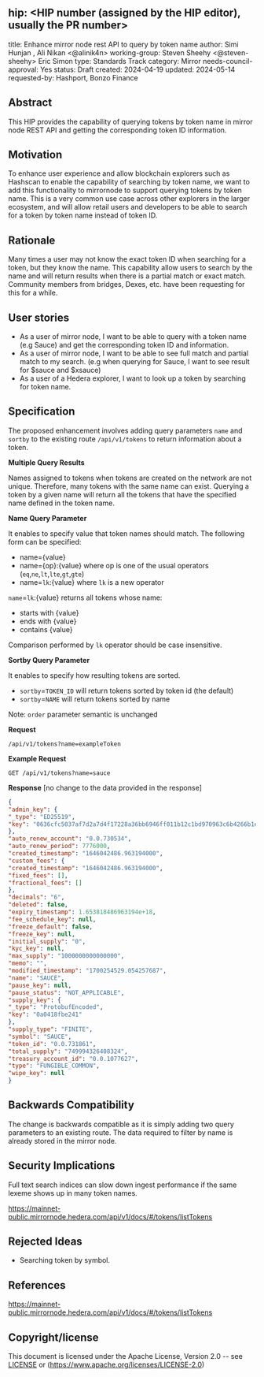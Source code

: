## hip: <HIP number (assigned by the HIP editor), usually the PR number>
title: Enhance mirror node rest API to query by token name
author: Simi Hunjan <SimiHunjan>, Ali Nikan <@alinik4n>
working-group: Steven Sheehy <@steven-sheehy> Eric <ericleponner> Simon <svienot>
type: Standards Track
category: Mirror
needs-council-approval: Yes
status: Draft
created: 2024-04-19
updated: 2024-05-14
requested-by: Hashport, Bonzo Finance

## Abstract

This HIP provides the capability of querying tokens by token name in mirror node REST API and getting the corresponding token ID information.

## Motivation

To enhance user experience and allow blockchain explorers such as Hashscan to enable the capability of searching by token name, we want to add this functionality to mirrornode to support querying tokens by token name.
This is a very common use case across other explorers in the larger ecosystem, and will allow retail users and developers to be able to search for a token by token name instead of token ID.

## Rationale

Many times a user may not know the exact token ID when searching for a token, but they know the name. This capability allow users to search by the name and will return results when there is a partial match or exact match. Community members from bridges, Dexes, etc. have been requesting for this for a while.

## User stories

- As a user of mirror node, I want to be able to query with a token name (e.g Sauce) and get the corresponding token ID and information.
- As a user of mirror node, I want to be able to see full match and partial match to my search. (e.g when querying for Sauce, I want to see result for $sauce and $xsauce)
- As a user of a Hedera explorer, I want to look up a token by searching for token name.

## Specification

The proposed enhancement involves adding  query parameters `name` and `sortby` to the existing route `/api/v1/tokens` to return information about a token.

**Multiple Query Results**

Names assigned to tokens when tokens are created on the network are not unique. Therefore, many tokens with the same name can exist. Querying a token by a given name will return all the tokens that have the specified name defined in the token name.

**Name Query Parameter**

It enables to specify value that token names should match. The following form can be specified:

- name={value}
- name={op}:{value} where op is one of the usual operators (`eq`,`ne`,`lt`,`lte`,`gt`,`gte`)
- name=`lk`:{value} where `lk` is a new operator

`name`=`lk`:{value} returns all tokens whose name:

- starts with {value}
- ends with {value}
- contains {value}

Comparison performed by `lk` operator should be case insensitive.

**Sortby Query Parameter**

It enables to specify how resulting tokens are sorted.

- `sortby`=`TOKEN_ID` will return tokens sorted by token id (the default)
- `sortby`=`NAME` will return tokens sorted by name

Note: `order` parameter semantic is unchanged

**Request**
```
/api/v1/tokens?name=exampleToken
```
**Example Request** 

```
GET /api/v1/tokens?name=sauce
```
**Response** 
[no change to the data provided in the response]
```json
{
"admin_key": {
"_type": "ED25519",
"key": "0636cfc5037af7d2a7d4f17228a36bb6946ff011b12c1bd970963c6b4266b1ef"
},
"auto_renew_account": "0.0.730534",
"auto_renew_period": 7776000,
"created_timestamp": "1646042486.963194000",
"custom_fees": {
"created_timestamp": "1646042486.963194000",
"fixed_fees": [],
"fractional_fees": []
},
"decimals": "6",
"deleted": false,
"expiry_timestamp": 1.653818486963194e+18,
"fee_schedule_key": null,
"freeze_default": false,
"freeze_key": null,
"initial_supply": "0",
"kyc_key": null,
"max_supply": "1000000000000000",
"memo": "",
"modified_timestamp": "1700254529.054257687",
"name": "SAUCE",
"pause_key": null,
"pause_status": "NOT_APPLICABLE",
"supply_key": {
"_type": "ProtobufEncoded",
"key": "0a0418fbe241"
},
"supply_type": "FINITE",
"symbol": "SAUCE",
"token_id": "0.0.731861",
"total_supply": "749994326408324",
"treasury_account_id": "0.0.1077627",
"type": "FUNGIBLE_COMMON",
"wipe_key": null
}
```



## **Backwards Compatibility**

The change is backwards compatible as it is simply adding two query parameters to an existing route. The data required to filter by name is already stored in the mirror node.

## Security Implications

Full text search indices can slow down ingest performance if the same lexeme shows up in many token names.

https://mainnet-public.mirrornode.hedera.com/api/v1/docs/#/tokens/listTokens

## Rejected Ideas

- Searching token by symbol.

## References

https://mainnet-public.mirrornode.hedera.com/api/v1/docs/#/tokens/listTokens

## Copyright/license

This document is licensed under the Apache License, Version 2.0 -- see [LICENSE](https://www.notion.so/LICENSE) or (https://www.apache.org/licenses/LICENSE-2.0)
